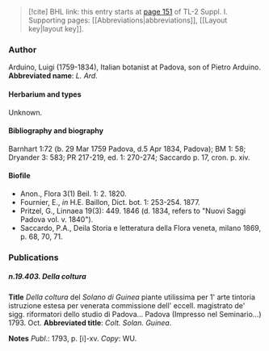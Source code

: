 > [!cite] BHL link: this entry starts at [page 151](https://www.biodiversitylibrary.org/page/33264878) of TL-2 Suppl. I.
> Supporting pages: [[Abbreviations|abbreviations]], [[Layout key|layout key]].

### Author

Arduino, Luigi (1759-1834), Italian botanist at Padova, son of Pietro Arduino. 
**Abbreviated name**: *L. Ard.*

#### Herbarium and types

Unknown.

#### Bibliography and biography

Barnhart 1:72 (b. 29 Mar 1759 Padova, d.5 Apr 1834, Padova); BM 1: 58; Dryander 3: 583; PR 217-219, ed. 1: 270-274; Saccardo p. 17, cron. p. xiv.

#### Biofile

- Anon., Flora 3(1) Beil. 1: 2. 1820.
- Fournier, E., *in* H.E. Baillon, Dict. bot. 1: 253-254. 1877.
- Pritzel, G., Linnaea 19(3): 449. 1846 (d. 1834, refers to "Nuovi Saggi Padova vol. v. 1840").
- Saccardo, P.A., Deila Storia e letteratura della Flora veneta, milano 1869, p. 68, 70, 71.

### Publications

##### n.19.403. Della coltura

**Title**
*Della coltura* del *Solano di Guinea* piante utilissima per 1' arte tintoria istruzione estesa per venerata commissione dell' eccell. magistrato de' sigg. riformatori dello studio di Padova... Padova (Impresso nel Seminario...) 1793. Oct.
**Abbreviated title**: *Colt. Solan. Guinea*.

**Notes**
*Publ*.: 1793, p. \[i\]-xv. *Copy*: WU.

